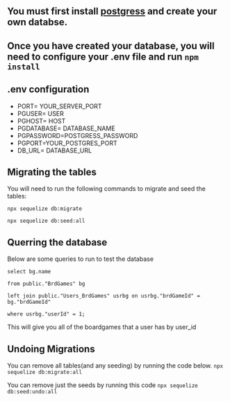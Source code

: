 ## You must first install [postgress](https://www.postgresql.org/) and create your own databse.

## Once you have created your database, you will need to configure your .env file and run `npm install`

## .env configuration

- PORT= YOUR_SERVER_PORT
- PGUSER= USER
- PGHOST= HOST
- PGDATABASE= DATABASE_NAME
- PGPASSWORD=POSTGRESS_PASSWORD
- PGPORT=YOUR_POSTGRES_PORT
- DB_URL= DATABASE_URL

## Migrating the tables

You will need to run the following commands to migrate and seed the tables:

`npx sequelize db:migrate`

`npx sequelize db:seed:all`

## Querring the database

Below are some queries to run to test the database

`select bg.name`

`from public."BrdGames" bg`

`left join public."Users_BrdGames" usrbg on usrbg."brdGameId" = bg."brdGameId"`

`where usrbg."userId" = 1;`

This will give you all of the boardgames that a user has by user_id

## Undoing Migrations

You can remove all tables(and any seeding) by running the code below.
`npx sequelize db:migrate:all`

You can remove just the seeds by running this code
`npx sequelize db:seed:undo:all`
